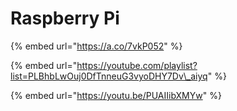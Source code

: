 # Raspberry Pi

{% embed url="https://a.co/7vkP052" %}

{% embed url="https://youtube.com/playlist?list=PLBhbLwOuj0DfTnneuG3vyoDHY7Dv\_aiyq" %}

{% embed url="https://youtu.be/PUAIIibXMYw" %}

